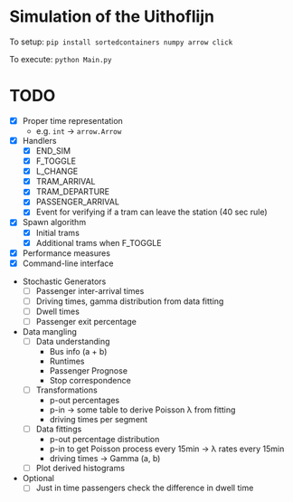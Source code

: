 # Simulation of the Uithoflijn

To setup: `pip install sortedcontainers numpy arrow click`

To execute: `python Main.py`

# TODO
- [x] Proper time representation
  * e.g. `int` -> `arrow.Arrow`
- [x] Handlers
  * [x] END_SIM
  * [x] F_TOGGLE
  * [x] L_CHANGE
  * [x] TRAM_ARRIVAL
  * [x] TRAM_DEPARTURE
  * [x] PASSENGER_ARRIVAL
  * [x] Event for verifying if a tram can leave the station (40 sec rule)
- [x] Spawn algorithm
  * [x] Initial trams
  * [x] Additional trams when F_TOGGLE
- [x] Performance measures
- [x] Command-line interface
- Stochastic Generators
  * [ ] Passenger inter-arrival times
  * [ ] Driving times, gamma distribution from data fitting
  * [ ] Dwell times
  * [ ] Passenger exit percentage
- Data mangling
  * [ ] Data understanding
    - Bus info (a + b)
    - Runtimes
    - Passenger Prognose
    - Stop correspondence
  * [ ] Transformations
    - p-out percentages
    - p-in -> some table to derive Poisson λ from fitting
    - driving times per segment
  * [ ] Data fittings
    - p-out percentage distribution
    - p-in to get Poisson process every 15min -> λ rates every 15min
    - driving times -> Gamma (a, b)
  * [ ] Plot derived histograms
- Optional
  * [ ] Just in time passengers check the difference in dwell time
